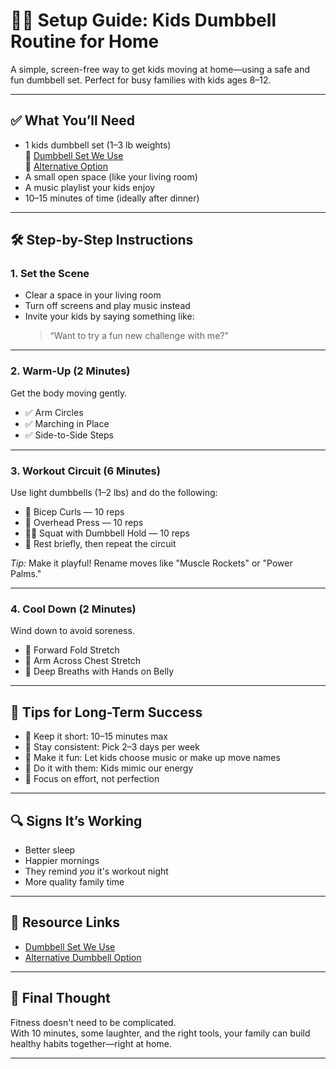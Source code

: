 # 🏋️‍♀️ Setup Guide: Kids Dumbbell Routine for Home

A simple, screen-free way to get kids moving at home—using a safe and fun dumbbell set. Perfect for busy families with kids ages 8–12.

---

## ✅ What You’ll Need

- 1 kids dumbbell set (1–3 lb weights)  
  🔗 [Dumbbell Set We Use](https://example.com)  
  🔗 [Alternative Option](https://example.com)
- A small open space (like your living room)
- A music playlist your kids enjoy
- 10–15 minutes of time (ideally after dinner)

---

## 🛠️ Step-by-Step Instructions

### 1. **Set the Scene**
- Clear a space in your living room
- Turn off screens and play music instead
- Invite your kids by saying something like:
  > “Want to try a fun new challenge with me?”

---

### 2. **Warm-Up (2 Minutes)**
Get the body moving gently.

- ✅ Arm Circles  
- ✅ Marching in Place  
- ✅ Side-to-Side Steps  

---

### 3. **Workout Circuit (6 Minutes)**  
Use light dumbbells (1–2 lbs) and do the following:

- 💪 Bicep Curls — 10 reps  
- 💪 Overhead Press — 10 reps  
- 🏋️‍♀️ Squat with Dumbbell Hold — 10 reps  
- 🔁 Rest briefly, then repeat the circuit

*Tip:* Make it playful! Rename moves like "Muscle Rockets" or "Power Palms."

---

### 4. **Cool Down (2 Minutes)**  
Wind down to avoid soreness.

- 🙆 Forward Fold Stretch  
- 💪 Arm Across Chest Stretch  
- 🧘 Deep Breaths with Hands on Belly  

---

## 🧠 Tips for Long-Term Success

- 🎯 Keep it short: 10–15 minutes max  
- 🔁 Stay consistent: Pick 2–3 days per week  
- 🎉 Make it fun: Let kids choose music or make up move names  
- 👫 Do it with them: Kids mimic our energy  
- 💬 Focus on effort, not perfection

---

## 🔍 Signs It’s Working

- Better sleep  
- Happier mornings  
- They remind *you* it's workout night  
- More quality family time

---

## 📎 Resource Links

- [Dumbbell Set We Use](https://tinyurl.com/msx23h2m)
- [Alternative Dumbbell Option](https://tinyurl.com/mr4dxtkz)

---

## 💬 Final Thought

Fitness doesn't need to be complicated.  
With 10 minutes, some laughter, and the right tools, your family can build healthy habits together—right at home.

---
